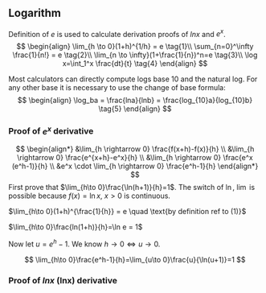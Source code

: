 ## Logarithm
Definition of $e$ is used to calculate derivation proofs of $lnx$ and $e^x$.
$$
\begin{align}
	\lim_{h \to 0}(1+h)^{1/h} = e \tag{1}\\
	\sum_{n=0}^\infty \frac{1}{n!} = e \tag{2}\\
	\lim_{n \to \infty}(1+\frac{1}{n})^n=e \tag{3}\\
	\log x=\int_1^x \frac{dt}{t} \tag{4}
\end{align}
$$

Most calculators can directly compute logs base 10 and the natural log. For any other base it is necessary to use the change of base formula:
$$
\begin{align}
\log_ba = \frac{lna}{lnb} = \frac{log_{10}a}{log_{10}b} \tag{5}
\end{align}
$$

### Proof of $e^ x$ derivative
$$
\begin{align*}
&\lim_{h \rightarrow 0} \frac{f(x+h)-f(x)}{h} \\
&\lim_{h \rightarrow 0} \frac{e^{x+h}-e^x}{h} \\
&\lim_{h \rightarrow 0} \frac{e^x (e^h-1)}{h} \\
&e^x \cdot \lim_{h \rightarrow 0} \frac{e^h-1}{h}
\end{align*}
$$
First prove that $\lim_{h\to 0}\frac{\ln(h+1)}{h}=1$. The switch of $\ln$, $\lim$ is possible because $f(x)=\ln x$, $x>0$ is continuous.

$\lim_{h\to 0}(1+h)^{\frac{1}{h}} = e \quad \text{by definition ref to (1)}$

$\lim_{h\to 0}\frac{ln(1+h)}{h}=\ln e = 1$

Now let $u=e^h-1$. We know $h\to 0\iff u\to 0$.

$$
\lim_{h\to 0}\frac{e^h-1}{h}=\lim_{u\to 0}\frac{u}{\ln(u+1)}=1
$$

### Proof of $lnx$ (lnx) derivative